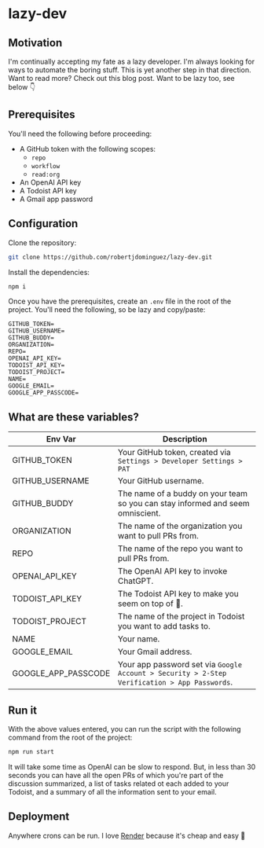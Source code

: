 # lazy-dev

## Motivation

I'm continually accepting my fate as a lazy developer. I'm always looking for ways to automate the boring stuff. This is
yet another step in that direction. Want to read more? Check out this blog post. Want to be lazy too, see below 👇

## Prerequisites

You'll need the following before proceeding:

- A GitHub token with the following scopes:
  - `repo`
  - `workflow`
  - `read:org`
- An OpenAI API key
- A Todoist API key
- A Gmail app password

## Configuration

Clone the repository:

```bash
git clone https://github.com/robertjdominguez/lazy-dev.git
```

Install the dependencies:

```bash
npm i
```

Once you have the prerequisites, create an `.env` file in the root of the project. You'll need the following, so be lazy
and copy/paste:

```dotenv
GITHUB_TOKEN=
GITHUB_USERNAME=
GITHUB_BUDDY=
ORGANIZATION=
REPO=
OPENAI_API_KEY=
TODOIST_API_KEY=
TODOIST_PROJECT=
NAME=
GOOGLE_EMAIL=
GOOGLE_APP_PASSCODE=
```

## What are these variables?

| Env Var             | Description                                                                                  |
| ------------------- | -------------------------------------------------------------------------------------------- |
| GITHUB_TOKEN        | Your GitHub token, created via `Settings > Developer Settings > PAT`                         |
| GITHUB_USERNAME     | Your GitHub username.                                                                        |
| GITHUB_BUDDY        | The name of a buddy on your team so you can stay informed and seem omniscient.               |
| ORGANIZATION        | The name of the organization you want to pull PRs from.                                      |
| REPO                | The name of the repo you want to pull PRs from.                                              |
| OPENAI_API_KEY      | The OpenAI API key to invoke ChatGPT.                                                        |
| TODOIST_API_KEY     | The Todoist API key to make you seem on top of 💩.                                           |
| TODOIST_PROJECT     | The name of the project in Todoist you want to add tasks to.                                 |
| NAME                | Your name.                                                                                   |
| GOOGLE_EMAIL        | Your Gmail address.                                                                          |
| GOOGLE_APP_PASSCODE | Your app password set via `Google Account > Security > 2-Step Verification > App Passwords`. |

## Run it

With the above values entered, you can run the script with the following command from the root of the project:

```bash
npm run start
```

It will take some time as OpenAI can be slow to respond. But, in less than 30 seconds you can have all the open PRs of
which you're part of the discussion summarized, a list of tasks related ot each added to your Todoist, and a summary of
all the information sent to your email.

## Deployment

Anywhere crons can be run. I love [Render](https://render.com) because it's cheap and easy 🎉
